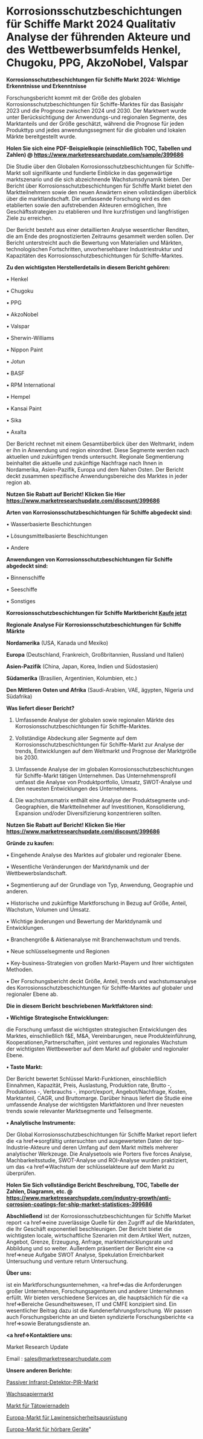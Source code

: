 # Korrosionsschutzbeschichtungen für Schiffe Markt 2024 Qualitativ Analyse der führenden Akteure und des Wettbewerbsumfelds Henkel, Chugoku, PPG, AkzoNobel, Valspar

<strong>Korrosionsschutzbeschichtungen für Schiffe Markt 2024: Wichtige Erkenntnisse und Erkenntnisse</strong>

Forschungsbericht kommt mit der Größe des globalen Korrosionsschutzbeschichtungen für Schiffe-Marktes für das Basisjahr 2023 und die Prognose zwischen 2024 und 2030. Der Marktwert wurde unter Berücksichtigung der Anwendungs-und regionalen Segmente, des Marktanteils und der Größe geschätzt, während die Prognose für jeden Produkttyp und jedes anwendungssegment für die globalen und lokalen Märkte bereitgestellt wurde.

<strong>Holen Sie sich eine PDF-Beispielkopie (einschließlich TOC, Tabellen und Zahlen) @
</strong><strong><a href=https://www.marketresearchupdate.com/sample/399686><strong>https://www.marketresearchupdate.com/sample/399686</u></font></a></strong></strong>

Die Studie über den Globalen Korrosionsschutzbeschichtungen für Schiffe-Markt soll signifikante und fundierte Einblicke in das gegenwärtige marktszenario und die sich abzeichnende Wachstumsdynamik bieten. Der Bericht über Korrosionsschutzbeschichtungen für Schiffe Markt bietet den Marktteilnehmern sowie den neuen Anwärtern einen vollständigen überblick über die marktlandschaft. Die umfassende Forschung wird es den etablierten sowie den aufstrebenden Akteuren ermöglichen, Ihre Geschäftsstrategien zu etablieren und Ihre kurzfristigen und langfristigen Ziele zu erreichen.

Der Bericht besteht aus einer detaillierten Analyse wesentlicher Renditen, die am Ende des prognostizierten Zeitraums gesammelt werden sollen. Der Bericht unterstreicht auch die Bewertung von Materialien und Märkten, technologischen Fortschritten, unvorhersehbarer Industriestruktur und Kapazitäten des Korrosionsschutzbeschichtungen für Schiffe-Marktes.

<strong>Zu den wichtigsten Herstellerdetails in diesem Bericht gehören:</strong>

• Henkel

• Chugoku

• PPG

• AkzoNobel

• Valspar

• Sherwin-Williams

• Nippon Paint

• Jotun

• BASF

• RPM International

• Hempel

• Kansai Paint

• Sika

• Axalta

Der Bericht rechnet mit einem Gesamtüberblick über den Weltmarkt, indem er ihn in Anwendung und region einordnet. Diese Segmente werden nach aktuellen und zukünftigen trends untersucht. Regionale Segmentierung beinhaltet die aktuelle und zukünftige Nachfrage nach Ihnen in Nordamerika, Asien-Pazifik, Europa und dem Nahen Osten. Der Bericht deckt zusammen spezifische Anwendungsbereiche des Marktes in jeder region ab.

<strong>Nutzen Sie Rabatt auf Bericht! Klicken Sie Hier
</strong><strong><a href=https://www.marketresearchupdate.com/discount/399686>https://www.marketresearchupdate.com/discount/399686</b></u></font></strong></a>

<strong>Arten von Korrosionsschutzbeschichtungen für Schiffe abgedeckt sind:</strong>

• Wasserbasierte Beschichtungen

• Lösungsmittelbasierte Beschichtungen

• Andere

<strong>Anwendungen von Korrosionsschutzbeschichtungen für Schiffe abgedeckt sind:</strong>

• Binnenschiffe

• Seeschiffe

• Sonstiges

<strong>Korrosionsschutzbeschichtungen für Schiffe Marktbericht <a href=https://www.marketresearchupdate.com/buynow/399686>Kaufe jetzt</a></strong>

<strong>Regionale Analyse Für Korrosionsschutzbeschichtungen für Schiffe Märkte</strong>

<strong>Nordamerika</strong> (USA, Kanada und Mexiko)

<strong>Europa</strong> (Deutschland, Frankreich, Großbritannien, Russland und Italien)

<strong>Asien-Pazifik</strong> (China, Japan, Korea, Indien und Südostasien)

<strong>Südamerika</strong> (Brasilien, Argentinien, Kolumbien, etc.)

<strong>Den Mittleren</strong> <strong>Osten und Afrika</strong> (Saudi-Arabien, VAE, ägypten, Nigeria und Südafrika)

<strong>Was liefert dieser Bericht?</strong>

1. Umfassende Analyse der globalen sowie regionalen Märkte des Korrosionsschutzbeschichtungen für Schiffe-Marktes.

2. Vollständige Abdeckung aller Segmente auf dem Korrosionsschutzbeschichtungen für Schiffe-Markt zur Analyse der trends, Entwicklungen auf dem Weltmarkt und Prognose der Marktgröße bis 2030.

3. Umfassende Analyse der im globalen Korrosionsschutzbeschichtungen für Schiffe-Markt tätigen Unternehmen. Das Unternehmensprofil umfasst die Analyse von Produktportfolio, Umsatz, SWOT-Analyse und den neuesten Entwicklungen des Unternehmens.

4. Die wachstumsmatrix enthält eine Analyse der Produktsegmente und-Geographien, die Marktteilnehmer auf Investitionen, Konsolidierung, Expansion und/oder Diversifizierung konzentrieren sollten.

<strong>Nutzen Sie Rabatt auf Bericht! Klicken Sie Hier
</strong><strong><a href=https://www.marketresearchupdate.com/discount/399686>https://www.marketresearchupdate.com/discount/399686</b></u></font></strong></a>

<strong>Gründe zu kaufen:</strong>

• Eingehende Analyse des Marktes auf globaler und regionaler Ebene.

• Wesentliche Veränderungen der Marktdynamik und der Wettbewerbslandschaft.

• Segmentierung auf der Grundlage von Typ, Anwendung, Geographie und anderen.

• Historische und zukünftige Marktforschung in Bezug auf Größe, Anteil, Wachstum, Volumen und Umsatz.

• Wichtige änderungen und Bewertung der Marktdynamik und Entwicklungen.

• Branchengröße &amp; Aktienanalyse mit Branchenwachstum und trends.

• Neue schlüsselsegmente und Regionen

• Key-business-Strategien von großen Markt-Playern und Ihrer wichtigsten Methoden.

• Der Forschungsbericht deckt Größe, Anteil, trends und wachstumsanalyse des Korrosionsschutzbeschichtungen für Schiffe-Marktes auf globaler und regionaler Ebene ab.

<strong>Die in diesem Bericht beschriebenen Marktfaktoren sind:</strong>

<strong>• Wichtige Strategische Entwicklungen:</strong>

die Forschung umfasst die wichtigsten strategischen Entwicklungen des Marktes, einschließlich f&amp;E, M&amp;A, Vereinbarungen, neue Produkteinführung, Kooperationen,Partnerschaften, joint ventures und regionales Wachstum der wichtigsten Wettbewerber auf dem Markt auf globaler und regionaler Ebene.

<strong>• Taste Markt:</strong>

Der Bericht bewertet Schlüssel Markt-Funktionen, einschließlich Einnahmen, Kapazität, Preis, Auslastung, Produktion rate, Brutto -, Produktions -, Verbrauchs -, import/export, Angebot/Nachfrage, Kosten, Marktanteil, CAGR, und Bruttomarge. Darüber hinaus liefert die Studie eine umfassende Analyse der wichtigsten Marktfaktoren und Ihrer neuesten trends sowie relevanter Marktsegmente und Teilsegmente.

<strong>• Analytische Instrumente:</strong>

Der Global Korrosionsschutzbeschichtungen für Schiffe Market report liefert die <a href=>sorgf</a>ältig untersuchten und ausgewerteten Daten der top-Industrie-Akteure und deren Umfang auf dem Markt mittels mehrerer analytischer Werkzeuge. Die Analysetools wie Porters five forces Analyse, Machbarkeitsstudie, SWOT-Analyse und ROI-Analyse wurden praktiziert, um das <a href=>Wachstum</a> der schlüsselakteure auf dem Markt zu überprüfen.

<strong>Holen Sie Sich vollständige Bericht Beschreibung, TOC, Tabelle der Zahlen, Diagramm, etc. @ </strong><strong><a href=https://www.marketresearchupdate.com/industry-growth/anti-corrosion-coatings-for-ship-market-statistices-399686>https://www.marketresearchupdate.com/industry-growth/anti-corrosion-coatings-for-ship-market-statistices-399686</a></font></strong>

<strong>Abschließend</strong> ist der Korrosionsschutzbeschichtungen für Schiffe Market report <a href=>eine</a> zuverlässige Quelle für den Zugriff auf die Marktdaten, die Ihr Geschäft exponentiell beschleunigen. Der Bericht bietet die wichtigsten locale, wirtschaftliche Szenarien mit dem Artikel Wert, nutzen, Angebot, Grenze, Erzeugung, Anfrage, marktentwicklungsrate und Abbildung und so weiter. Außerdem präsentiert der Bericht eine <a href=>neue</a> Aufgabe SWOT Analyse, Spekulation Erreichbarkeit Untersuchung und venture return Untersuchung.

<strong>Über uns:</strong>

 ist ein Marktforschungsunternehmen, <a href=>das</a> die Anforderungen großer Unternehmen, Forschungsagenturen und anderer Unternehmen erfüllt. Wir bieten verschiedene Services an, die hauptsächlich für die <a href=>Bereiche</a> Gesundheitswesen, IT und CMFE konzipiert sind. Ein wesentlicher Beitrag dazu ist die Kundenerfahrungsforschung. Wir passen auch Forschungsberichte an und bieten syndizierte Forschungsberichte <a href=>sowie</a> Beratungsdienste an.

<strong><a href=>Kontaktiere uns:</a></strong>

Market Research Update

Email : sales@marketresearchupdate.com

<strong>Unsere anderen Berichte:</strong>

<a href=https://www.linkedin.com/pulse/passive-infared-detector-pir-market-202-what-factors>Passiver Infrarot-Detektor-PIR-Markt</a>

<a href=https://www.linkedin.com/pulse/wax-paper-market-size-analysis-leading-manufacturers-application>Wachspapiermarkt</a>

<a href=https://www.linkedin.com/pulse/tattoo-needles-market-report-2023-top-company-trends-future>Markt für Tätowiernadeln</a>

<a href=https://www.linkedin.com/pulse/europe-avalanche-safety-gear-market-continues>Europa-Markt für Lawinensicherheitsausrüstung</a>

<a href=https://www.linkedin.com/pulse/europe-hearable-devices-market-2023-new-study>Europa-Markt für hörbare Geräte</a>"
